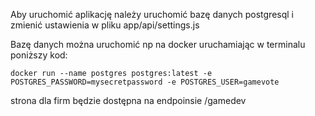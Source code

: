 Aby uruchomić aplikację należy uruchomić bazę danych postgresql i zmienić ustawienia w pliku app/api/settings.js

Bazę danych można  uruchomić np na docker uruchamiając w terminalu poniższy kod:
```
docker run --name postgres postgres:latest -e POSTGRES_PASSWORD=mysecretpassword -e POSTGRES_USER=gamevote
```

strona dla firm będzie dostępna na endpoinsie /gamedev
